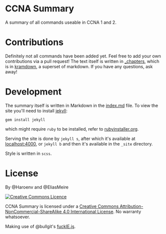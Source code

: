 # CCNA Summary

A summary of all commands useable in CCNA 1 and 2.

# Contributions

Definitely not all commands have been added yet. Feel free to add your own contributions via a pull request! The text itself is written in [_chapters](_chapters), which is in [kramdown](http://kramdown.gettalong.org), a superset of markdown. If you have any questions, ask away!

# Development

The summary itself is written in Markdown in the [index.md](index.md) file. To view the site you'll need to install [jekyll](https://jekyllrb.com):

```
gem install jekyll
```

which might require `ruby` to be installed, refer to [rubyinstaller.org](http://rubyinstaller.org).

Serving the site is done by `jekyll s`, after which it's available at [localhost:4000](http://localhost:4000), or `jekyll b` and then it's available in the `_site` directory.

Style is written in `scss`.

# License

By @Haroenv and @EliasMeire

[![Creative Commons Licence](https://i.creativecommons.org/l/by-nc-sa/4.0/88x31.png)](http://creativecommons.org/licenses/by-nc-sa/4.0/)

CCNA Summary is licensed under a [Creative Commons Attribution-NonCommercial-ShareAlike 4.0 International License](http://creativecommons.org/licenses/by-nc-sa/4.0/). No warranty whatsoever.

Making use of @bullgit's [fuckIE.js](https://github.com/bullgit/fuckIE).
